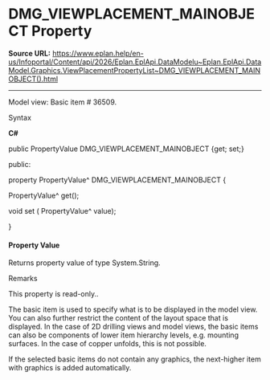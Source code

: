 # DMG_VIEWPLACEMENT_MAINOBJECT Property

**Source URL:** https://www.eplan.help/en-us/Infoportal/Content/api/2026/Eplan.EplApi.DataModelu~Eplan.EplApi.DataModel.Graphics.ViewPlacementPropertyList~DMG_VIEWPLACEMENT_MAINOBJECT().html

---

Model view: Basic item # 36509.

Syntax

**C#**



public PropertyValue DMG_VIEWPLACEMENT_MAINOBJECT {get; set;}

public:

property PropertyValue^ DMG_VIEWPLACEMENT_MAINOBJECT {

   PropertyValue^ get();

   void set (    PropertyValue^ value);

}


#### Property Value

Returns property value of type System.String.

Remarks

This property is read-only..

The basic item is used to specify what is to be displayed in the model view. You can also further restrict the content of the layout space that is displayed. In the case of 2D drilling views and model views, the basic items can also be components of lower item hierarchy levels, e.g. mounting surfaces. In the case of copper unfolds, this is not possible.

If the selected basic items do not contain any graphics, the next-higher item with graphics is added automatically.
